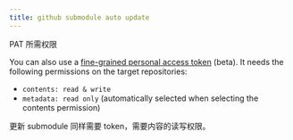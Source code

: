 ```yaml
---
title: github submodule auto update
---
```

PAT 所需权限

You can also use a [fine-grained personal access token](https://docs.github.com/en/authentication/keeping-your-account-and-data-secure/managing-your-personal-access-tokens#creating-a-fine-grained-personal-access-token) (beta). It needs the following permissions on the target repositories:

- `contents: read & write`
- `metadata: read only` (automatically selected when selecting the contents permission)

更新 submodule 同样需要 token，需要内容的读写权限。